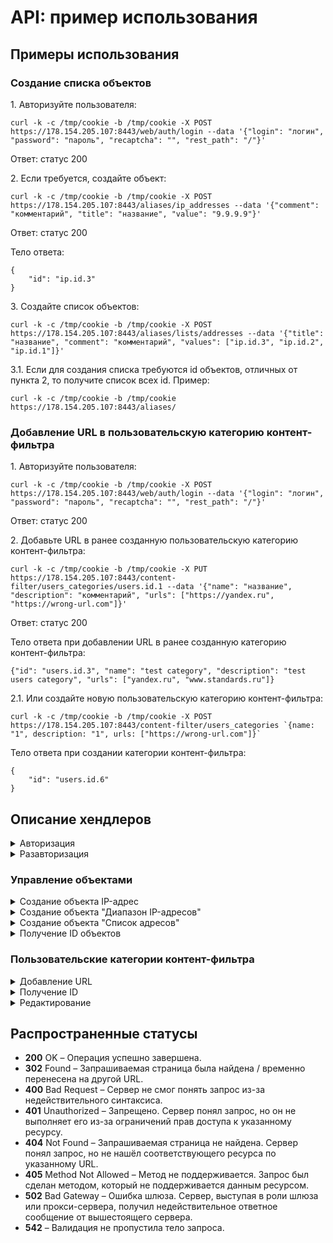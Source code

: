 # API: пример использования

## Примеры использования

### Создание списка объектов

1\. Авторизуйте пользователя: 

```
curl -k -c /tmp/cookie -b /tmp/cookie -X POST https://178.154.205.107:8443/web/auth/login --data '{"login": "логин", "password": "пароль", "recaptcha": "", "rest_path": "/"}'
```

Ответ: статус 200

2\. Если требуется, создайте объект: 

```
curl -k -c /tmp/cookie -b /tmp/cookie -X POST https://178.154.205.107:8443/aliases/ip_addresses --data '{"comment": "комментарий", "title": "название", "value": "9.9.9.9"}'
```

Ответ: статус 200

Тело ответа:
```
{
    "id": "ip.id.3"
}
```

3\. Создайте список объектов: 

```
curl -k -c /tmp/cookie -b /tmp/cookie -X POST https://178.154.205.107:8443/aliases/lists/addresses --data '{"title": "название", "comment": "комментарий", "values": ["ip.id.3", "ip.id.2", "ip.id.1"]}'
```

3.1\. Если для создания списка требуются id объектов, отличных от пункта 2, то получите список всех id. Пример:

```
curl -k -c /tmp/cookie -b /tmp/cookie https://178.154.205.107:8443/aliases/
```

### Добавление URL в пользовательскую категорию контент-фильтра

1\. Авторизуйте пользователя: 

```
curl -k -c /tmp/cookie -b /tmp/cookie -X POST https://178.154.205.107:8443/web/auth/login --data '{"login": "логин", "password": "пароль", "recaptcha": "", "rest_path": "/"}'
```

Ответ: статус 200

2\. Добавьте URL в ранее созданную пользовательскую категорию контент-фильтра:

```
curl -k -c /tmp/cookie -b /tmp/cookie -X PUT https://178.154.205.107:8443/content-filter/users_categories/users.id.1 --data '{"name": "название", "description": "комментарий", "urls": ["https://yandex.ru", "https://wrong-url.com"]}'
```

Ответ: статус 200

Тело ответа при добавлении URL в ранее созданную категорию контент-фильтра:

```
{"id": "users.id.3", "name": "test category", "description": "test users category", "urls": ["yandex.ru", "www.standards.ru"]}
```

2.1\. Или создайте новую пользовательскую категорию контент-фильтра:

```
curl -k -c /tmp/cookie -b /tmp/cookie -X POST https://178.154.205.107:8443/content-filter/users_categories `{name: "1", description: "1", urls: ["https://wrong-url.com"]}`
```

Тело ответа при создании категории контент-фильтра:

```
{
    "id": "users.id.6"
}
```

## Описание хендлеров

<details>

<summary>Авторизация</summary>

```
POST /web/auth/login
```

**Json тела запроса:**

```
{
    "login": "string",    
    "password": "string",    
    "recaptcha": "string" (по умолчанию пустая строка - ""),
    "rest_path": "string" (по умолчанию строка со слэшем "/")
}

```
После успешной авторизации, сервер Ideco UTM передаёт в заголовках куки. Пример значений:

```
set-cookie: insecure-ideco-session=02428c1c-fcd5-42ef-a533-5353da743806
set-cookie: __Secure-ideco-3ea57fca-65cb-439b-b764-d7337530f102=df164532-b916-4cda-a19b-9422c2897663:1663839003
```

Эти куки нужно передавать при каждом запросе после авторизации в заголовке запроса Cookie.

</details>

<details>

<summary>Разавторизация</summary>

```
DELETE /web/auth/login
```
После успешной разавторизации, сервер Ideco UTM передаёт в заголовках куки. Пример значений:

```
set-cookie: insecure-ideco-session=""; expires=Thu, 01 Jan 1970 00:00:00 GMT; Max-Age=0; Path=/
set-cookie: __Secure-ideco-b7e3fb6f-7189-4f87-a4aa-1bdc02e18b34=""; HttpOnly; Max-Age=0; Path=/; SameSite=Strict; Secure
```

</details>

### Управление объектами

<details>

<summary>Создание объекта IP-адрес</summary>

```
POST /aliases/ip_addresses
```

**Json тела запроса:**

```
{
    "comment": "string",    
    "title": "string",    
    "value": "string"
}
```

**Ответ на успешный запрос:** 

```
{
    "id": "string"
}
```

</details>

<details>

<summary>Создание объекта "Диапазон IP-адресов"</summary>

```
POST /aliases/ip_ranges
```

**Json тела запроса:**

```
{
    "id": {
        "type": "ip_range",
        "title": "string",
        "comment": "string",
        "start": "string",
        "end": "string",
    },
}
```

**Ответ на успешный запрос:** 

```
{
    "id": "string"
}
```

</details>

<details>

<summary>Создание объекта "Список адресов"</summary>

```
POST /aliases/lists/addresses
```

**Json тела запроса:**

```
{
    "title": "string",
    "comment": "string",
    "values": ["string"]
}
```

**Ответ на успешный запрос:** 

```
{
    "id": "string"
}
```

</details>

<details>

<summary>Получение ID объектов</summary>

```
GET /aliases
```

**Ответ на успешный запрос:**

```
[
    {
        "id": "string",
        "type": "string" (для объектов IP адрес значение = "ip")
        "title": "string"
    }, 
    ...
] 
```

</details>

### Пользовательские категории контент-фильтра

<details>

<summary>Добавление URL</summary>

```
POST /content-filter/users_categories
```

**Json тела запроса:**

```
{
    "name": "string",
    "description": "string",
    "urls": [ "string" ]
}
```

**Ответ на успешный запрос:** 

```
{
    "id": "string"
}
```

</details>

<details>

<summary>Получение ID</summary>

```
GET /content-filter/users_categories
```

**Json ответ на запрос:**

```
{
    "id": "string", (номер категории, вида - users.id.1)
    "name": "string", (название категории, не пустая строка)
    "description": "string",
    "urls": ["string"] 
}
```

**urls** - список url. Либо полный путь до страницы, либо только доменное имя. В пути могут присутствовать, означающие любое количество любых символов на этом месте

</details>

<details>

<summary>Редактирование</summary>
```
PUT /content-filter/users_categories/{category_id}
```

**Json тела запроса:**

```
{
    "name": "string",
    "description": "string",
    "urls": ["string"]
}
```

**Ответ на успешный запрос:**

```
{
    "id": "string",
    "name": "string",
    "description": "string",
    "urls": [ "string" ]
}
```

</details>

## Распространенные статусы

* **200** OK – Операция успешно завершена.
* **302** Found – Запрашиваемая страница была найдена / временно перенесена на другой URL.
* **400** Bad Request – Сервер не смог понять запрос из-за недействительного синтаксиса.
* **401** Unauthorized – Запрещено. Сервер понял запрос, но он не выполняет его из-за ограничений прав доступа к указанному ресурсу.
* **404** Not Found – Запрашиваемая страница не найдена. Сервер понял запрос, но не нашёл соответствующего ресурса по указанному URL.
* **405** Method Not Allowed – Mетод не поддерживается. Запрос был сделан методом, который не поддерживается данным ресурсом.
* **502** Bad Gateway – Ошибка шлюза. Сервер, выступая в роли шлюза или прокси-сервера, получил недействительное ответное сообщение от вышестоящего сервера.
* **542** – Валидация не пропустила тело запроса.